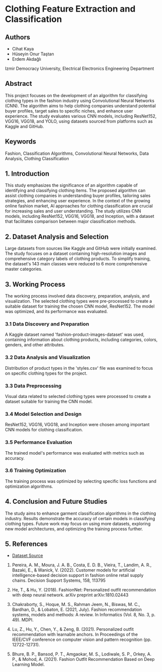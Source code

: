 # Clothing Feature Extraction and Classification

## Authors
- Cihat Kaya
- Hüseyin Onur Taştan
- Erdem Akdağlı

Izmir Democracy University, Electrical Electronics Engineering Department

## Abstract
This project focuses on the development of an algorithm for classifying clothing types in the fashion industry using Convolutional Neural Networks (CNN). The algorithm aims to help clothing companies understand potential buyer profiles, target sales to specific niches, and enhance user experience. The study evaluates various CNN models, including ResNet152, VGG16, VGG18, and YOLO, using datasets sourced from platforms such as Kaggle and GitHub.

## Keywords
Fashion, Classification Algorithms, Convolutional Neural Networks, Data Analysis, Clothing Classification

## 1. Introduction
This study emphasizes the significance of an algorithm capable of identifying and classifying clothing items. The proposed algorithm can assist clothing companies in understanding buyer profiles, tailoring sales strategies, and enhancing user experience. In the context of the growing online fashion market, AI approaches for clothing classification are crucial for increasing sales and user understanding. The study utilizes CNN models, including ResNet152, VGG16, VGG18, and Inception, with a dataset that facilitates comparison between major classification methods.

## 2. Dataset Analysis and Selection
Large datasets from sources like Kaggle and GitHub were initially examined. The study focuses on a dataset containing high-resolution images and comprehensive category labels of clothing products. To simplify training, the dataset's 143 main classes were reduced to 6 more comprehensive master categories.

## 3. Working Process
The working process involved data discovery, preparation, analysis, and visualization. The selected clothing types were pre-processed to create a suitable dataset for training the chosen CNN model, ResNet152. The model was optimized, and its performance was evaluated.

### 3.1 Data Discovery and Preparation
A Kaggle dataset named 'fashion-product-images-dataset' was used, containing information about clothing products, including categories, colors, genders, and other attributes.

### 3.2 Data Analysis and Visualization
Distribution of product types in the 'styles.csv' file was examined to focus on specific clothing types for the project.

### 3.3 Data Preprocessing
Visual data related to selected clothing types were processed to create a dataset suitable for training the CNN model.

### 3.4 Model Selection and Design
ResNet152, VGG16, VGG18, and Inception were chosen among important CNN models for clothing classification.

### 3.5 Performance Evaluation
The trained model's performance was evaluated with metrics such as accuracy.

### 3.6 Training Optimization
The training process was optimized by selecting specific loss functions and optimization algorithms.

## 4. Conclusion and Future Studies
The study aims to enhance garment classification algorithms in the clothing industry. Results demonstrate the accuracy of certain models in classifying clothing types. Future work may focus on using more datasets, exploring new model architectures, and optimizing the training process further.

## 5. References
- [Dataset Source](https://www.kaggle.com/datasets/paramaggarwal/fashion-product-images-dataset)

1. Pereira, A. M., Moura, J. A. B., Costa, E. D. B., Vieira, T., Landim, A. R., Bazaki, E., & Wanick, V. (2022). Customer models for artificial intelligence-based decision support in fashion online retail supply chains. Decision Support Systems, 158, 113795

2. He, T., & Hu, Y. (2018). FashionNet: Personalized outfit recommendation with deep neural network. arXiv preprint arXiv:1810.02443

3. Chakraborty, S., Hoque, M. S., Rahman Jeem, N., Biswas, M. C., Bardhan, D., & Lobaton, E. (2021, July). Fashion recommendation systems, models and methods: A review. In Informatics (Vol. 8, No. 3, p. 49). MDPI.

4. Lu, Z., Hu, Y., Chen, Y., & Zeng, B. (2021). Personalized outfit recommendation with learnable anchors. In Proceedings of the IEEE/CVF conference on computer vision and pattern recognition (pp. 12722-12731).
  
5. Bhure, B. P., Bansod, P. T., Amgaokar, M. S., Lodiwale, S. P., Orkey, A. P., & Mohod, A. (2021). Fashion Outfit Recommendation Based on Deep Learning Model.
